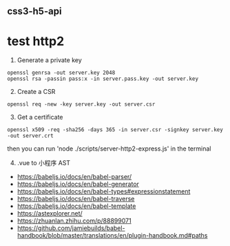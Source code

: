 ## css3-h5-api
# test http2

1. Generate a private key
```
openssl genrsa -out server.key 2048
openssl rsa -passin pass:x -in server.pass.key -out server.key
```

2. Create a CSR
```
openssl req -new -key server.key -out server.csr
```

3. Get a certificate
```
openssl x509 -req -sha256 -days 365 -in server.csr -signkey server.key -out server.crt
```
then you can run 'node ./scripts/server-http2-express.js' in the terminal


4. .vue to 小程序 AST
- https://babeljs.io/docs/en/babel-parser/
- https://babeljs.io/docs/en/babel-generator
- https://babeljs.io/docs/en/babel-types#expressionstatement
- https://babeljs.io/docs/en/babel-traverse
- https://babeljs.io/docs/en/babel-template
- https://astexplorer.net/
- https://zhuanlan.zhihu.com/p/88899071
- https://github.com/jamiebuilds/babel-handbook/blob/master/translations/en/plugin-handbook.md#paths